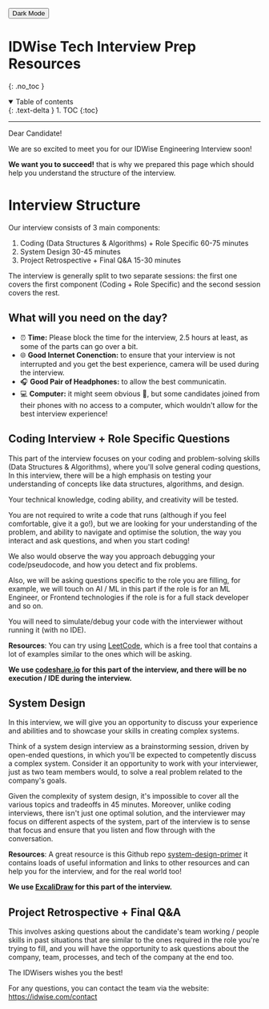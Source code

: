 
<button class="btn js-toggle-dark-mode">Dark Mode</button>

<script>
const toggleDarkMode = document.querySelector('.js-toggle-dark-mode');

jtd.addEvent(toggleDarkMode, 'click', function(){
  if (jtd.getTheme() === 'dark') {
    jtd.setTheme('light');
    toggleDarkMode.textContent = 'Dark Mode';
  } else {
    jtd.setTheme('dark');
    toggleDarkMode.textContent = 'Light Mode';
  }
});
</script>

# IDWise Tech Interview Prep Resources
{: .no_toc }

<details open markdown="block">
  <summary>
    Table of contents
  </summary>
  {: .text-delta }
1. TOC
{:toc}
</details>

---

Dear Candidate!

We are so excited to meet you for our IDWise Engineering Interview soon!

**We want you to succeed!** that is why we prepared this page which should help you understand the structure of the interview.

# Interview Structure

Our interview consists of 3 main components:

1.  Coding (Data Structures & Algorithms) + Role Specific 60-75 minutes
2.  System Design 30-45 minutes
3.  Project Retrospective + Final Q&A 15-30 minutes

The interview is generally split to two separate sessions: the first one covers the first component (Coding + Role Specific) and the second session covers the rest.

## What will you need on the day?
* ⏰ **Time:** Please block the time for the interview, 2.5 hours at least, as some of the parts can go over a bit.
* 🌐 **Good Internet Conenction:** to ensure that your interview is not interrupted and you get the best experience, camera will be used during the interview.
* 🎧 **Good Pair of Headphones:** to allow the best communicatin.
* 💻 **Computer:** it might seem obvious 🙂, but some candidates joined from their phones with no access to a computer, which wouldn't allow for the best interview experience!

## Coding Interview + Role Specific Questions

This part of the interview focuses on your coding and problem-solving skills (Data Structures & Algorithms), where you'll solve general coding questions, In this interview, there will be a high emphasis on testing your understanding of concepts like data structures, algorithms, and design.

Your technical knowledge, coding ability, and creativity will be tested.

You are not required to write a code that runs (although if you feel comfortable, give it a go!), but we are looking for your understanding of the problem, and ability to navigate and optimise the solution, the way you interact and ask questions, and when you start coding!

We also would observe the way you approach debugging your code/pseudocode, and how you detect and fix problems.

Also, we will be asking questions specific to the role you are filling, for example, we will touch on AI / ML in this part if the role is for an ML Engineer, or Frontend technologies if the role is for a full stack developer and so on.

You will need to simulate/debug your code with the interviewer without running it (with no IDE).

**Resources**: You can try using [LeetCode](https://leetcode.com/), which is a free tool that contains a lot of examples similar to the ones which will be asking.

**We use [codeshare.io](https://codeshare.io/) for this part of the interview, and there will be no execution / IDE during the interview.**

## System Design

In this interview, we will give you an opportunity to discuss your experience and abilities and to showcase your skills in creating complex systems.

Think of a system design interview as a brainstorming session, driven by open-ended questions, in which you'll be expected to competently discuss a complex system. Consider it an opportunity to work with your interviewer, just as two team members would, to solve a real problem related to the company's goals.

Given the complexity of system design, it's impossible to cover all the various topics and tradeoffs in 45 minutes. Moreover, unlike coding interviews, there isn't just one optimal solution, and the interviewer may focus on different aspects of the system, part of the interview is to sense that focus and ensure that you listen and flow through with the conversation.

**Resources**: A great resource is this Github repo [system-design-primer](https://github.com/donnemartin/system-design-primer) it contains loads of useful information and links to other resources and can help you for the interview, and for the real world too!

**We use [ExcaliDraw](https://excalidraw.com/) for this part of the interview.**

## Project Retrospective + Final Q&A

This involves asking questions about the candidate's team working / people skills in past situations that are similar to the ones required in the role you're trying to fill, and you will have the opportunity to ask questions about the company, team, processes, and tech of the company at the end too.

The IDWisers wishes you the best! 

For any questions, you can contact the team via the website: https://idwise.com/contact
